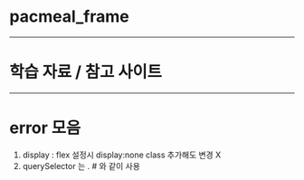 # pacmeal_frame

------

# 학습 자료 / 참고 사이트


------

# error 모음

1. display : flex 설정시 display:none class 추가해도 변경 X 
2. querySelector 는 . # 와 같이 사용
